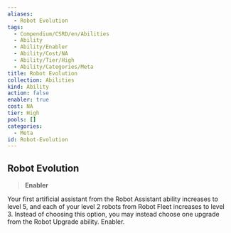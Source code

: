 ```yaml
---
aliases:
  - Robot Evolution
tags:
  - Compendium/CSRD/en/Abilities
  - Ability
  - Ability/Enabler
  - Ability/Cost/NA
  - Ability/Tier/High
  - Ability/Categories/Meta
title: Robot Evolution
collection: Abilities
kind: Ability
action: false
enabler: true
cost: NA
tier: High
pools: []
categories:
  - Meta
id: Robot-Evolution
---
```

## Robot Evolution    
>**Enabler**  
    
Your first artificial assistant from the Robot Assistant ability increases to level 5, and each of your level 2 robots from Robot Fleet increases to level 3. Instead of choosing this option, you may instead choose one upgrade from the Robot Upgrade ability. Enabler.
